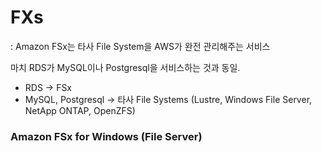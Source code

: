 # FXs

: Amazon FSx는 타사 File System을 AWS가 완전 관리해주는 서비스

마치 RDS가 MySQL이나 Postgresql을 서비스하는 것과 동일.
- RDS -> FSx
- MySQL, Postgresql -> 타사 File Systems (Lustre, Windows File Server, NetApp ONTAP, OpenZFS)

### Amazon FSx for Windows (File Server)

